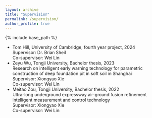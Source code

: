 ```yaml
---
layout: archive
title: "Supervision"
permalink: /supervision/
author_profile: true
---
```


{% include base_path %}

* Tom Hill, University of Cambridge, fourth year project, 2024  
  Supervisor: Dr. Brian Sheil  
  Co-supervisor: Wei Lin
* Zeyu Wu, Tongji University, Bachelor thesis, 2023  
  Research on intelligent early warning technology for parametric construction of deep foundation pit in soft soil in Shanghai  
  Supervisor: Xiongyao Xie  
  Co-supervisor: Wei Lin
* Meitao Zou, Tongji University, Bachelor thesis, 2022  
  Ultra-long underground expressway air-ground fusion refinement intelligent measurement and control technology  
  Supervisor: Xiongyao Xie  
  Co-supervisor: Wei Lin

